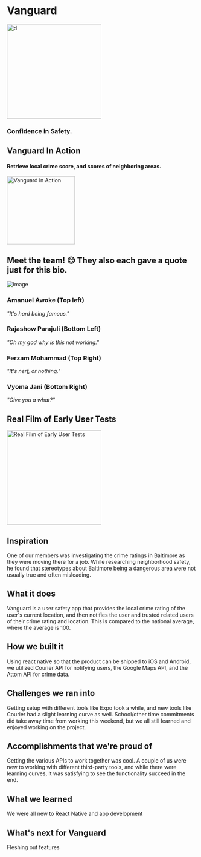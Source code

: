 # Vanguard

<img src="https://imgur.com/2hspW0N.png" alt="d" width="250"/>

### Confidence in Safety.
## Vanguard In Action
#### Retrieve local crime score, and scores of neighboring areas.

<img src="https://imgur.com/ZQellWD.gif" alt="Vanguard in Action" width="180"/>


## Meet the team! 😊 They also each gave a quote just for this bio.

![image](https://imgur.com/lwpFpUv.jpg)

### Amanuel Awoke (Top left)
_"It's hard being famous."_
### Rajashow Parajuli (Bottom Left)
_"Oh my god why is this not working."_
### Ferzam Mohammad (Top Right)
_"It's nerf, or nothing."_
### Vyoma Jani (Bottom Right)
_"Give you a what?"_

## Real Film of Early User Tests

<img src="https://media.giphy.com/media/l0G17Joxlx8e80eas/giphy.gif" alt="Real Film of Early User Tests" width="250"/>



## Inspiration
One of our members was investigating the crime ratings in Baltimore as they were moving there for a job. While researching neighborhood safety, he found that stereotypes about Baltimore being a dangerous area were not usually true and often misleading.

## What it does
Vanguard is a user safety app that provides the local crime rating of the user's current location, and then notifies the user and trusted related users of their crime rating and location. This is compared to the national average, where the average is 100.

## How we built it
Using react native so that the product can be shipped to iOS and Android, we utilized Courier API for notifying users, the Google Maps API, and the Attom API for crime data.

## Challenges we ran into
Getting setup with different tools like Expo took a while, and new tools like Courier had a slight learning curve as well. School/other time commitments did take away time from working this weekend, but we all still learned and enjoyed working on the project.

## Accomplishments that we're proud of
Getting the various APIs to work together was cool. A couple of us were new to working with different third-party tools, and while there were learning curves, it was satisfying to see the functionality succeed in the end.

## What we learned
We were all new to React Native and app development


## What's next for Vanguard
Fleshing out features
